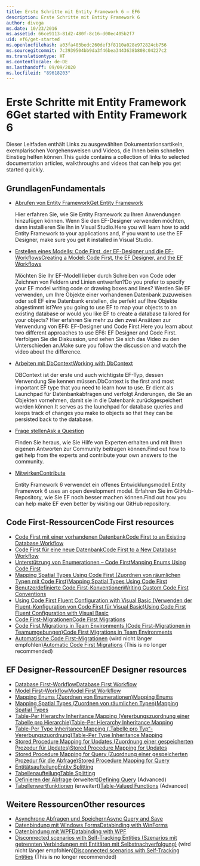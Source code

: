 ```yaml
---
title: Erste Schritte mit Entity Framework 6 – EF6
description: Erste Schritte mit Entity Framework 6
author: divega
ms.date: 10/23/2016
ms.assetid: 66ce9113-81d2-480f-8c16-d00ec405b2f7
uid: ef6/get-started
ms.openlocfilehash: a03fa403bedc260def3f8110a028e972824cb756
ms.sourcegitcommit: 7c3939504bb9da3f46bea3443638b808c04227c2
ms.translationtype: HT
ms.contentlocale: de-DE
ms.lasthandoff: 09/09/2020
ms.locfileid: "89618203"
---
```

# <a name="get-started-with-entity-framework-6"></a><span data-ttu-id="50d09-103">Erste Schritte mit Entity Framework 6</span><span class="sxs-lookup"><span data-stu-id="50d09-103">Get started with Entity Framework 6</span></span>

<span data-ttu-id="50d09-104">Dieser Leitfaden enthält Links zu ausgewählten Dokumentationsartikeln, exemplarischen Vorgehensweisen und Videos, die Ihnen beim schnellen Einstieg helfen können.</span><span class="sxs-lookup"><span data-stu-id="50d09-104">This guide contains a collection of links to selected documentation articles, walkthroughs and videos that can help you get started quickly.</span></span>

## <a name="fundamentals"></a><span data-ttu-id="50d09-105">Grundlagen</span><span class="sxs-lookup"><span data-stu-id="50d09-105">Fundamentals</span></span>

* [<span data-ttu-id="50d09-106">Abrufen von Entity Framework</span><span class="sxs-lookup"><span data-stu-id="50d09-106">Get Entity Framework</span></span>](xref:ef6/fundamentals/install)

  <span data-ttu-id="50d09-107">Hier erfahren Sie, wie Sie Entity Framework zu Ihren Anwendungen hinzufügen können. Wenn Sie den EF-Designer verwenden möchten, dann installieren Sie ihn in Visual Studio.</span><span class="sxs-lookup"><span data-stu-id="50d09-107">Here you will learn how to add Entity Framework to your applications and, if you want to use the EF Designer, make sure you get it installed in Visual Studio.</span></span>

* [<span data-ttu-id="50d09-108">Erstellen eines Modells: Code First, der EF-Designer und die EF-Workflows</span><span class="sxs-lookup"><span data-stu-id="50d09-108">Creating a Model: Code First, the EF Designer, and the EF Workflows</span></span>](xref:ef6/modeling/index)

  <span data-ttu-id="50d09-109">Möchten Sie Ihr EF-Modell lieber durch Schreiben von Code oder Zeichnen von Feldern und Linien entwerfen?</span><span class="sxs-lookup"><span data-stu-id="50d09-109">Do you prefer to specify your EF model writing code or drawing boxes and lines?</span></span>
<span data-ttu-id="50d09-110">Werden Sie EF verwenden, um Ihre Objekte einer vorhandenen Datenbank zuzuweisen oder soll EF eine Datenbank erstellen, die perfekt auf Ihre Objekte abgestimmt ist?</span><span class="sxs-lookup"><span data-stu-id="50d09-110">Are you going to use EF to map your objects to an existing database or would you like EF to create a database tailored for your objects?</span></span>
<span data-ttu-id="50d09-111">Hier erfahren Sie mehr zu den zwei Ansätzen zur Verwendung von EF6: EF-Designer und Code First.</span><span class="sxs-lookup"><span data-stu-id="50d09-111">Here you learn about two different approaches to use EF6: EF Designer and Code First.</span></span>
<span data-ttu-id="50d09-112">Verfolgen Sie die Diskussion, und sehen Sie sich das Video zu den Unterschieden an.</span><span class="sxs-lookup"><span data-stu-id="50d09-112">Make sure you follow the discussion and watch the video about the difference.</span></span>

* [<span data-ttu-id="50d09-113">Arbeiten mit DbContext</span><span class="sxs-lookup"><span data-stu-id="50d09-113">Working with DbContext</span></span>](xref:ef6/fundamentals/working-with-dbcontext)

  <span data-ttu-id="50d09-114">DBContext ist der erste und auch wichtigste EF-Typ, dessen Verwendung Sie kennen müssen.</span><span class="sxs-lookup"><span data-stu-id="50d09-114">DbContext is the first and most important EF type that you need to learn how to use.</span></span> <span data-ttu-id="50d09-115">Er dient als Launchpad für Datenbankabfragen und verfolgt Änderungen, die Sie an Objekten vornehmen, damit sie in die Datenbank zurückgespeichert werden können.</span><span class="sxs-lookup"><span data-stu-id="50d09-115">It serves as the launchpad for database queries and keeps track of changes you make to objects so that they can be persisted back to the database.</span></span>

* [<span data-ttu-id="50d09-116">Frage stellen</span><span class="sxs-lookup"><span data-stu-id="50d09-116">Ask a Question</span></span>](xref:ef6/resources/get-help)

  <span data-ttu-id="50d09-117">Finden Sie heraus, wie Sie Hilfe von Experten erhalten und mit Ihren eigenen Antworten zur Community beitragen können.</span><span class="sxs-lookup"><span data-stu-id="50d09-117">Find out how to get help from the experts and contribute your own answers to the community.</span></span>

* [<span data-ttu-id="50d09-118">Mitwirken</span><span class="sxs-lookup"><span data-stu-id="50d09-118">Contribute</span></span>](https://github.com/aspnet/EntityFramework6/)

  <span data-ttu-id="50d09-119">Entity Framework 6 verwendet ein offenes Entwicklungsmodell.</span><span class="sxs-lookup"><span data-stu-id="50d09-119">Entity Framework 6 uses an open development model.</span></span> <span data-ttu-id="50d09-120">Erfahren Sie im GitHub-Repository, wie Sie EF noch besser machen können.</span><span class="sxs-lookup"><span data-stu-id="50d09-120">Find out how you can help make EF even better by visiting our GitHub repository.</span></span>

## <a name="code-first-resources"></a><span data-ttu-id="50d09-121">Code First-Ressourcen</span><span class="sxs-lookup"><span data-stu-id="50d09-121">Code First resources</span></span>

  - [<span data-ttu-id="50d09-122">Code First mit einer vorhandenen Datenbank</span><span class="sxs-lookup"><span data-stu-id="50d09-122">Code First to an Existing Database Workflow</span></span>](xref:ef6/modeling/code-first/workflows/existing-database)
  - [<span data-ttu-id="50d09-123">Code First für eine neue Datenbank</span><span class="sxs-lookup"><span data-stu-id="50d09-123">Code First to a New Database Workflow</span></span>](xref:ef6/modeling/code-first/workflows/new-database)
  - [<span data-ttu-id="50d09-124">Unterstützung von Enumerationen – Code First</span><span class="sxs-lookup"><span data-stu-id="50d09-124">Mapping Enums Using Code First</span></span>](xref:ef6/modeling/code-first/data-types/enums)
  - [<span data-ttu-id="50d09-125">Mapping Spatial Types Using Code First (Zuordnen von räumlichen Typen mit Code First)</span><span class="sxs-lookup"><span data-stu-id="50d09-125">Mapping Spatial Types Using Code First</span></span>](xref:ef6/modeling/code-first/data-types/spatial)
  - [<span data-ttu-id="50d09-126">Benutzerdefinierte Code First-Konventionen</span><span class="sxs-lookup"><span data-stu-id="50d09-126">Writing Custom Code First Conventions</span></span>](xref:ef6/modeling/code-first/conventions/custom)
  - [<span data-ttu-id="50d09-127">Using Code First Fluent Configuration with Visual Basic (Verwenden der Fluent-Konfiguration von Code First für Visual Basic)</span><span class="sxs-lookup"><span data-stu-id="50d09-127">Using Code First Fluent Configuration with Visual Basic</span></span>](xref:ef6/modeling/code-first/fluent/vb)
  - [<span data-ttu-id="50d09-128">Code First-Migrationen</span><span class="sxs-lookup"><span data-stu-id="50d09-128">Code First Migrations</span></span>](xref:ef6/modeling/code-first/migrations/index)
  - [<span data-ttu-id="50d09-129">Code First Migrations in Team Environments (Code First-Migrationen in Teamumgebungen)</span><span class="sxs-lookup"><span data-stu-id="50d09-129">Code First Migrations in Team Environments</span></span>](xref:ef6/modeling/code-first/migrations/teams)
  - <span data-ttu-id="50d09-130">[Automatische Code First-Migrationen](xref:ef6/modeling/code-first/migrations/automatic) (wird nicht länger empfohlen)</span><span class="sxs-lookup"><span data-stu-id="50d09-130">[Automatic Code First Migrations](xref:ef6/modeling/code-first/migrations/automatic) (This is no longer recommended)</span></span>

## <a name="ef-designer-resources"></a><span data-ttu-id="50d09-131">EF Designer-Ressourcen</span><span class="sxs-lookup"><span data-stu-id="50d09-131">EF Designer resources</span></span>
  - [<span data-ttu-id="50d09-132">Database First-Workflow</span><span class="sxs-lookup"><span data-stu-id="50d09-132">Database First Workflow</span></span>](xref:ef6/modeling/designer/workflows/database-first)
  - [<span data-ttu-id="50d09-133">Model First-Workflow</span><span class="sxs-lookup"><span data-stu-id="50d09-133">Model First Workflow</span></span>](xref:ef6/modeling/designer/workflows/model-first)
  - [<span data-ttu-id="50d09-134">Mapping Enums (Zuordnen von Enumerationen)</span><span class="sxs-lookup"><span data-stu-id="50d09-134">Mapping Enums</span></span>](xref:ef6/modeling/designer/data-types/enums)
  - [<span data-ttu-id="50d09-135">Mapping Spatial Types (Zuordnen von räumlichen Typen)</span><span class="sxs-lookup"><span data-stu-id="50d09-135">Mapping Spatial Types</span></span>](xref:ef6/modeling/designer/data-types/spatial)
  - [<span data-ttu-id="50d09-136">Table-Per Hierarchy Inheritance Mapping (Vererbungszuordnung einer Tabelle pro Hierarchie)</span><span class="sxs-lookup"><span data-stu-id="50d09-136">Table-Per Hierarchy Inheritance Mapping</span></span>](xref:ef6/modeling/designer/inheritance/tph)
  - [<span data-ttu-id="50d09-137">Table-Per Type Inheritance Mapping („Tabelle pro Typ“-Vererbungszuordnung)</span><span class="sxs-lookup"><span data-stu-id="50d09-137">Table-Per Type Inheritance Mapping</span></span>](xref:ef6/modeling/designer/inheritance/tpt)
  - [<span data-ttu-id="50d09-138">Stored Procedure Mapping for Updates (Zuordnung einer gespeicherten Prozedur für Updates)</span><span class="sxs-lookup"><span data-stu-id="50d09-138">Stored Procedure Mapping for Updates</span></span>](xref:ef6/modeling/designer/stored-procedures/cud)
  - [<span data-ttu-id="50d09-139">Stored Procedure Mapping for Query (Zuordnung einer gespeicherten Prozedur für die Abfrage)</span><span class="sxs-lookup"><span data-stu-id="50d09-139">Stored Procedure Mapping for Query</span></span>](xref:ef6/modeling/designer/stored-procedures/query)
  - [<span data-ttu-id="50d09-140">Entitätsaufteilung</span><span class="sxs-lookup"><span data-stu-id="50d09-140">Entity Splitting</span></span>](xref:ef6/modeling/designer/entity-splitting)
  - [<span data-ttu-id="50d09-141">Tabellenaufteilung</span><span class="sxs-lookup"><span data-stu-id="50d09-141">Table Splitting</span></span>](xref:ef6/modeling/designer/table-splitting)
  - <span data-ttu-id="50d09-142">[Definieren der Abfrage](xref:ef6/modeling/designer/advanced/defining-query) (erweitert)</span><span class="sxs-lookup"><span data-stu-id="50d09-142">[Defining Query](xref:ef6/modeling/designer/advanced/defining-query) (Advanced)</span></span>
  - <span data-ttu-id="50d09-143">[Tabellenwertfunktionen](xref:ef6/modeling/designer/advanced/tvfs) (erweitert)</span><span class="sxs-lookup"><span data-stu-id="50d09-143">[Table-Valued Functions](xref:ef6/modeling/designer/advanced/tvfs) (Advanced)</span></span>

## <a name="other-resources"></a><span data-ttu-id="50d09-144">Weitere Ressourcen</span><span class="sxs-lookup"><span data-stu-id="50d09-144">Other resources</span></span>
  - [<span data-ttu-id="50d09-145">Asynchrone Abfragen und Speichern</span><span class="sxs-lookup"><span data-stu-id="50d09-145">Async Query and Save</span></span>](xref:ef6/fundamentals/async)
  - [<span data-ttu-id="50d09-146">Datenbindung mit Windows Forms</span><span class="sxs-lookup"><span data-stu-id="50d09-146">Databinding with WinForms</span></span>](xref:ef6/fundamentals/databinding/winforms)
  - [<span data-ttu-id="50d09-147">Datenbindung mit WPF</span><span class="sxs-lookup"><span data-stu-id="50d09-147">Databinding with WPF</span></span>](xref:ef6/fundamentals/databinding/wpf)
  - <span data-ttu-id="50d09-148">[Disconnected scenarios with Self-Tracking Entities (Szenarios mit getrennten Verbindungen mit Entitäten mit Selbstnachverfolgung)](xref:ef6/fundamentals/disconnected-entities/self-tracking-entities/walkthrough) (wird nicht länger empfohlen)</span><span class="sxs-lookup"><span data-stu-id="50d09-148">[Disconnected scenarios with Self-Tracking Entities](xref:ef6/fundamentals/disconnected-entities/self-tracking-entities/walkthrough) (This is no longer recommended)</span></span>
